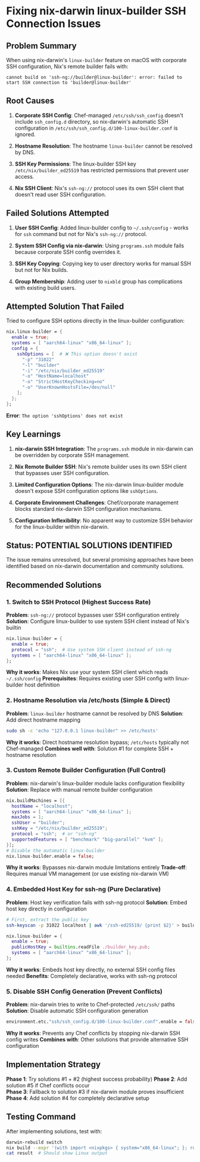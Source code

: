 # Fixing nix-darwin linux-builder SSH Connection Issues

## Problem Summary

When using nix-darwin's `linux-builder` feature on macOS with corporate SSH configuration, Nix's remote builder fails with:

```
cannot build on 'ssh-ng://builder@linux-builder': error: failed to start SSH connection to 'builder@linux-builder'
```

## Root Causes

1. **Corporate SSH Config**: Chef-managed `/etc/ssh/ssh_config` doesn't include `ssh_config.d` directory, so nix-darwin's automatic SSH configuration in `/etc/ssh/ssh_config.d/100-linux-builder.conf` is ignored.

2. **Hostname Resolution**: The hostname `linux-builder` cannot be resolved by DNS.

3. **SSH Key Permissions**: The linux-builder SSH key `/etc/nix/builder_ed25519` has restricted permissions that prevent user access.

4. **Nix SSH Client**: Nix's `ssh-ng://` protocol uses its own SSH client that doesn't read user SSH configuration.

## Failed Solutions Attempted

1. **User SSH Config**: Added linux-builder config to `~/.ssh/config` - works for `ssh` command but not for Nix's `ssh-ng://` protocol.

2. **System SSH Config via nix-darwin**: Using `programs.ssh` module fails because corporate SSH config overrides it.

3. **SSH Key Copying**: Copying key to user directory works for manual SSH but not for Nix builds.

4. **Group Membership**: Adding user to `nixbld` group has complications with existing build users.

## Attempted Solution That Failed

Tried to configure SSH options directly in the linux-builder configuration:

```nix
nix.linux-builder = {
  enable = true;
  systems = [ "aarch64-linux" "x86_64-linux" ];
  config = {
    sshOptions = [  # ❌ This option doesn't exist
      "-p" "31022"
      "-l" "builder"
      "-i" "/etc/nix/builder_ed25519"
      "-o" "HostName=localhost"
      "-o" "StrictHostKeyChecking=no"
      "-o" "UserKnownHostsFile=/dev/null"
    ];
  };
};
```

**Error**: `The option 'sshOptions' does not exist`

## Key Learnings

1. **nix-darwin SSH Integration**: The `programs.ssh` module in nix-darwin can be overridden by corporate SSH management.

2. **Nix Remote Builder SSH**: Nix's remote builder uses its own SSH client that bypasses user SSH configuration.

3. **Limited Configuration Options**: The nix-darwin linux-builder module doesn't expose SSH configuration options like `sshOptions`.

4. **Corporate Environment Challenges**: Chef/corporate management blocks standard nix-darwin SSH configuration mechanisms.

5. **Configuration Inflexibility**: No apparent way to customize SSH behavior for the linux-builder within nix-darwin.

## Status: POTENTIAL SOLUTIONS IDENTIFIED

The issue remains unresolved, but several promising approaches have been identified based on nix-darwin documentation and community solutions.

## Recommended Solutions

### 1. Switch to SSH Protocol (Highest Success Rate)

**Problem**: `ssh-ng://` protocol bypasses user SSH configuration entirely
**Solution**: Configure linux-builder to use system SSH client instead of Nix's builtin

```nix
nix.linux-builder = {
  enable = true;  
  protocol = "ssh";  # Use system SSH client instead of ssh-ng
  systems = [ "aarch64-linux" "x86_64-linux" ];
};
```

**Why it works**: Makes Nix use your system SSH client which reads `~/.ssh/config`
**Prerequisites**: Requires existing user SSH config with linux-builder host definition

### 2. Hostname Resolution via /etc/hosts (Simple & Direct)

**Problem**: `linux-builder` hostname cannot be resolved by DNS
**Solution**: Add direct hostname mapping

```bash
sudo sh -c 'echo "127.0.0.1 linux-builder" >> /etc/hosts'
```

**Why it works**: Direct hostname resolution bypass; `/etc/hosts` typically not Chef-managed
**Combines well with**: Solution #1 for complete SSH + hostname resolution

### 3. Custom Remote Builder Configuration (Full Control)

**Problem**: nix-darwin's linux-builder module lacks configuration flexibility  
**Solution**: Replace with manual remote builder configuration

```nix
nix.buildMachines = [{
  hostName = "localhost";
  systems = [ "aarch64-linux" "x86_64-linux" ];
  maxJobs = 1;
  sshUser = "builder";
  sshKey = "/etc/nix/builder_ed25519";
  protocol = "ssh";  # or "ssh-ng"
  supportedFeatures = [ "benchmark" "big-parallel" "kvm" ];
}];
# Disable the automatic linux-builder
nix.linux-builder.enable = false;
```

**Why it works**: Bypasses nix-darwin module limitations entirely
**Trade-off**: Requires manual VM management (or use existing nix-darwin VM)

### 4. Embedded Host Key for ssh-ng (Pure Declarative)

**Problem**: Host key verification fails with ssh-ng protocol
**Solution**: Embed host key directly in configuration

```bash
# First, extract the public key
ssh-keyscan -p 31022 localhost | awk '/ssh-ed25519/ {print $2}' > builder_key.pub
```

```nix
nix.linux-builder = {
  enable = true;
  publicHostKey = builtins.readFile ./builder_key.pub;
  systems = [ "aarch64-linux" "x86_64-linux" ];
};
```

**Why it works**: Embeds host key directly, no external SSH config files needed
**Benefits**: Completely declarative, works with ssh-ng protocol

### 5. Disable SSH Config Generation (Prevent Conflicts)

**Problem**: nix-darwin tries to write to Chef-protected `/etc/ssh/` paths
**Solution**: Disable automatic SSH configuration generation

```nix
environment.etc."ssh/ssh_config.d/100-linux-builder.conf".enable = false;
```

**Why it works**: Prevents any Chef conflicts by stopping nix-darwin SSH config writes
**Combines with**: Other solutions that provide alternative SSH configuration

## Implementation Strategy

**Phase 1**: Try solutions #1 + #2 (highest success probability)
**Phase 2**: Add solution #5 if Chef conflicts occur  
**Phase 3**: Fallback to solution #3 if nix-darwin module proves insufficient
**Phase 4**: Add solution #4 for completely declarative setup

## Testing Command

After implementing solutions, test with:

```bash
darwin-rebuild switch
nix build --expr '(with import <nixpkgs> { system="x86_64-linux"; }; runCommand "test" {} "uname -a > $out")'
cat result  # Should show Linux output
```